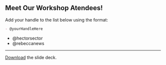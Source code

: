 ## Meet Our Workshop Atendees!

Add your handle to the list below using the format:

```md
- @yourHandleHere
```

- @hectorsector
- @rebeccanews

---

[Download](nicar.pdf) the slide deck.
